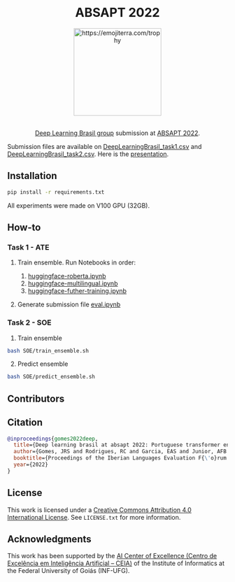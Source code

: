 <br />
<div align="center">
    <h1 align="center">ABSAPT 2022</h1>
    <img src="https://images.emojiterra.com/twitter/v14.0/512px/1f3c6.png" alt="https://emojiterra.com/trophy" width="200">
  
  <br />

  <br />
  
  [Deep Learning Brasil group](https://www.linkedin.com/company/inteligencia-artificial-deep-learning-brasil) submission at [ABSAPT 2022](https://sites.google.com/inf.ufpel.edu.br/absapt2022/).
</div>


Submission files are available on [DeepLearningBrasil_task1.csv](DeepLearningBrasil_task1.csv) and [DeepLearningBrasil_task2.csv](DeepLearningBrasil_task2.csv). Here is the [presentation](presentation.pdf).
## Installation

```bash
pip install -r requirements.txt
```
All experiments were made on V100 GPU (32GB).


## How-to
### Task 1 - ATE

1. Train ensemble. Run Notebooks in order:
   1. [huggingface-roberta.ipynb](ATE/huggingface-roberta.ipynb)
   2. [huggingface-multilingual.ipynb](ATE/huggingface-multilingual.ipynb)
   3. [huggingface-futher-training.ipynb](ATE/huggingface-futher-training.ipynb)

2. Generate submission file
[eval.ipynb](ATE/eval.ipynb)

### Task 2 - SOE

1. Train ensemble

```bash
bash SOE/train_ensemble.sh
```

2. Predict ensemble

```bash
bash SOE/predict_ensemble.sh
```
## Contributors

<!-- ALL-CONTRIBUTORS-LIST:START - Do not remove or modify this section -->
<!-- prettier-ignore-start -->
<!-- markdownlint-disable -->

<!-- markdownlint-restore -->
<!-- prettier-ignore-end -->

<!-- ALL-CONTRIBUTORS-LIST:END -->

##  Citation
```bibtex
@inproceedings{gomes2022deep,
  title={Deep learning brasil at absapt 2022: Portuguese transformer ensemble approaches},
  author={Gomes, JRS and Rodrigues, RC and Garcia, EAS and Junior, AFB and Silva, Diogo Fernandes Costa and Maia, Dyonnatan Ferreira},
  booktitle={Proceedings of the Iberian Languages Evaluation F{\'o}rum (IberLEF 2022), co-located with the 38th Conference of the Spanish Society for Natural Language Processing (SEPLN 2022), Online. CEUR. org},
  year={2022}
}
```

## License

This work is licensed under a [Creative Commons Attribution 4.0 International License](https://creativecommons.org/licenses/by-sa/4.0/). See `LICENSE.txt` for more information.

## Acknowledgments

This work has been supported by the [AI Center of Excellence (Centro de Excelência em Inteligência Artificial – CEIA)](https://www.linkedin.com/company/inteligencia-artificial-deep-learning-brasil) of the Institute of Informatics at the Federal University of Goiás (INF-UFG).
